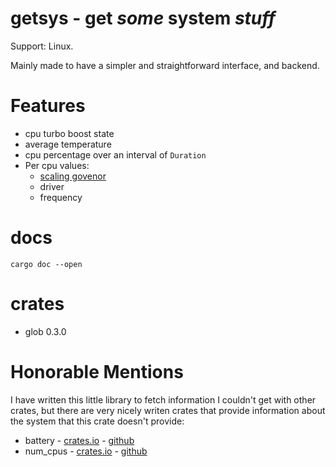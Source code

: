# getsys - get _some_ system _stuff_

Support: Linux.

Mainly made to have a simpler and straightforward interface, and backend.

# Features
- cpu turbo boost state
- average temperature
- cpu percentage over an interval of `Duration`
- Per cpu values:
	* [scaling govenor](https://www.kernel.org/doc/html/v4.14/admin-guide/pm/cpufreq.html)
	* driver
	* frequency

# docs
```
cargo doc --open
```

# crates

- glob 0.3.0

# Honorable Mentions

I have written this little library to fetch information I couldn't get with other crates, but there are very nicely writen crates that provide information about the system that this crate doesn't provide:

- battery - [crates.io](https://crates.io/crates/battery) - [github](https://github.com/svartalf/rust-battery)
- num_cpus - [crates.io](https://crates.io/crates/num_cpus) - [github](https://github.com/seanmonstar/num_cpus)
